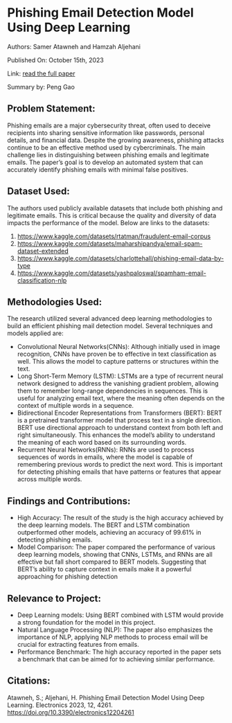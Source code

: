 # Phishing Email Detection Model Using Deep Learning
Authors: Samer Atawneh and Hamzah Aljehani

Published On: October 15th, 2023

Link: [read the full paper](https://www.mdpi.com/2079-9292/12/20/4261)

Summary by: Peng Gao

## Problem Statement:
Phishing emails are a major cybersecurity threat, often used to deceive recipients into sharing
sensitive information like passwords, personal details, and financial data. Despite the growing
awareness, phishing attacks continue to be an effective method used by cybercriminals. The
main challenge lies in distinguishing between phishing emails and legitimate emails. The
paper’s goal is to develop an automated system that can accurately identify phishing emails with
minimal false positives.
## Dataset Used:
The authors used publicly available datasets that include both phishing and legitimate emails.
This is critical because the quality and diversity of data impacts the performance of the model.
Below are links to the datasets:
1) https://www.kaggle.com/datasets/rtatman/fraudulent-email-corpus
2) https://www.kaggle.com/datasets/maharshipandya/email-spam-dataset-extended
3) https://www.kaggle.com/datasets/charlottehall/phishing-email-data-by-type
4) https://www.kaggle.com/datasets/yashpaloswal/spamham-email-classification-nlp
## Methodologies Used:
The research utilized several advanced deep learning methodologies to build an efficient
phishing mail detection model. Several techniques and models applied are:
  - Convolutional Neural Networks(CNNs): Although initially used in image recognition,
CNNs have proven be to effective in text classification as well. This allows the model to
capture patterns or structures within the text.
  - Long Short-Term Memory (LSTM): LSTMs are a type of recurrent neural network
designed to address the vanishing gradient problem, allowing them to remember
long-range dependencies in sequences. This is useful for analyzing email text, where
the meaning often depends on the context of multiple words in a sequence.
  - Bidirectional Encoder Representations from Transformers (BERT): BERT is a pretrained
transformer model that process text in a single direction. BERT use directional approach
to understand context from both left and right simultaneously. This enhances the model’s
ability to understand the meaning of each word based on its surrounding words.
  - Recurrent Neural Networks(RNNs): RNNs are used to process sequences of words in
emails, where the model is capable of remembering previous words to predict the next
word. This is important for detecting phishing emails that have patterns or features that
appear across multiple words.
## Findings and Contributions:
- High Accuracy: The result of the study is the high accuracy achieved by the deep
learning models. The BERT and LSTM combination outperformed other models,
achieving an accuracy of 99.61% in detecting phishing emails.
- Model Comparison: The paper compared the performance of various deep learning
models, showing that CNNs, LSTMs, and RNNs are all effective but fall short compared
to BERT models. Suggesting that BERT’s ability to capture context in emails make it a
powerful approaching for phishing detection
## Relevance to Project:
- Deep Learning models: Using BERT combined with LSTM would provide a strong
foundation for the model in this project.
- Natural Language Processing (NLP): The paper also emphasizes the importance of NLP,
applying NLP methods to process email will be crucial for extracting features from
emails.
- Performance Benchmark: The high accuracy reported in the paper sets a benchmark
that can be aimed for to achieving similar performance.
## Citations:
Atawneh, S.; Aljehani, H. Phishing Email Detection Model Using Deep Learning. Electronics 2023, 12, 4261. https://doi.org/10.3390/electronics12204261
